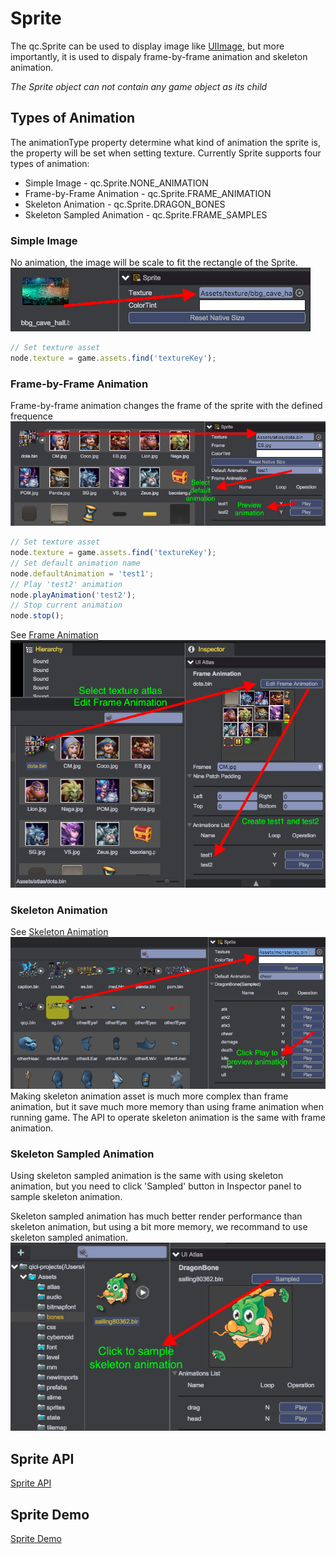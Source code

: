 # Sprite
The qc.Sprite can be used to display image like [UIImage](UIImage.html), but more importantly, it is used to dispaly frame-by-frame animation and skeleton animation.

*The Sprite object can not contain any game object as its child*

## Types of Animation
The animationType property determine what kind of animation the sprite is, the property will be set when setting texture. Currently Sprite supports four types of animation:
* Simple Image - qc.Sprite.NONE_ANIMATION
* Frame-by-Frame Animation - qc.Sprite.FRAME_ANIMATION
* Skeleton Animation - qc.Sprite.DRAGON_BONES
* Skeleton Sampled Animation - qc.Sprite.FRAME_SAMPLES

### Simple Image
No animation, the image will be scale to fit the rectangle of the Sprite.  
![](images/sprite_0.png)
````javascript
// Set texture asset
node.texture = game.assets.find('textureKey');
````

### Frame-by-Frame Animation
Frame-by-frame animation changes the frame of the sprite with the defined frequence  
![](images/sprite_1.png)
````javascript
// Set texture asset
node.texture = game.assets.find('textureKey');
// Set default animation name
node.defaultAnimation = 'test1';
// Play 'test2' animation
node.playAnimation('test2');
// Stop current animation
node.stop();
````

See [Frame Animation](../FrameAnimation/index.html)  
![](images/sprite_2.png)

### Skeleton Animation
See [Skeleton Animation](../DragonBone/index.html)  
![](images/sprite_3.png)
Making skeleton animation asset is much more complex than frame animation, but it save much more memory than using frame animation when running game. The API to operate skeleton animation is the same with frame animation.

### Skeleton Sampled Animation
Using skeleton sampled animation is the same with using skeleton animation, but you need to click 'Sampled' button in Inspector panel to sample skeleton animation.

Skeleton sampled animation has much better render performance than skeleton animation, but using a bit more memory, we recommand to use skeleton sampled animation.  
![](images/sprite_4.png)

## Sprite API
[Sprite API](http://docs.qiciengine.com/api/gameobject/CSprite.html)

## Sprite Demo
[Sprite Demo](http://engine.qiciengine.com/demo/index.html#anchor_Sprite)


